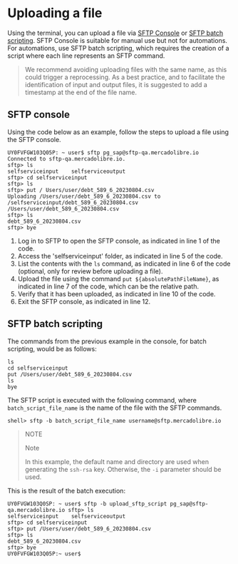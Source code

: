 # Uploading a file

Using the terminal, you can upload a file via [SFTP Console](/developers/en/docs/links-and-debts/integration-configuration/upload#bookmark_consola_sftp) or [SFTP batch scripting](/developers/en/docs/links-and-debts/integration-configuration/upload#bookmark_sftp_batch_scripting). SFTP Console is suitable for manual use but not for automations. For automations, use SFTP batch scripting, which requires the creation of a script where each line represents an SFTP command.

> We recommend avoiding uploading files with the same name, as this could trigger a reprocessing. As a best practice, and to facilitate the identification of input and output files, it is suggested to add a timestamp at the end of the file name.

## SFTP console

Using the code below as an example, follow the steps to upload a file using the SFTP console.

```terminal
UY0FVFGW103Q05P: ~ user$ sftp pg_sap@sftp-qa.mercadolibre.io
Connected to sftp-qa.mercadolibre.io.
sftp> ls
selfserviceinput	selfserviceoutput
sftp> cd selfserviceinput
sftp> ls
sftp> put /	Users/user/debt_589_6_20230804.csv
Uploading /Users/user/debt_589_6_20230804.csv to /selfserviceinput/debt_589_6_20230804.csv
/Users/user/debt_589_6_20230804.csv
sftp> ls
debt_589_6_20230804.csv
sftp> bye
```

1. Log in to SFTP to open the SFTP console, as indicated in line 1 of the code.
2. Access the 'selfserviceinput' folder, as indicated in line 5 of the code.
3. List the contents with the `ls` command, as indicated in line 6 of the code (optional, only for review before uploading a file).
4. Upload the file using the command `put ${absolutePathFileName}`, as indicated in line 7 of the code, which can be the relative path.
5. Verify that it has been uploaded, as indicated in line 10 of the code.
6. Exit the SFTP console, as indicated in line 12.

## SFTP batch scripting

The commands from the previous example in the console, for batch scripting, would be as follows:

```terminal
ls
cd selfserviceinput
put /Users/user/debt_589_6_20230804.csv
ls
bye
```

The SFTP script is executed with the following command, where `batch_script_file_name` is the name of the file with the SFTP commands.

```
shell> sftp -b batch_script_file_name username@sftp.mercadolibre.io
```

> NOTE
>
> Note
>
> In this example, the default name and directory are used when generating the `ssh-rsa` key. Otherwise, the `-i` parameter should be used.

This is the result of the batch execution:

```terminal
UY0FVGW103Q0SP: ~ user$ sftp -b upload_sftp_script pg_sap@sftp-qa.mercadolibre.io sftp> ls
selfserviceinput	selfserviceoutput
sftp> cd selfserviceinput
sftp> put /Users/user/debt_589_6_20230804.csv
sftp> ls
debt_589_6_20230804.csv
sftp> bye
UY0FVFGW103Q05P:~ user$
```